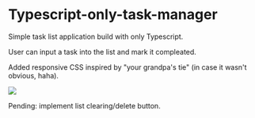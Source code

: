 # Typescript-only-task-manager

Simple task list application build with only Typescript.

User can input a task into the list and mark it compleated. 

Added responsive CSS inspired by "your grandpa's tie" (in case it wasn't obvious, haha).

<img src="https://user-images.githubusercontent.com/90439054/221648986-e04572b6-b342-4aeb-911c-07fab5527f42.png">

Pending: implement list clearing/delete button.
